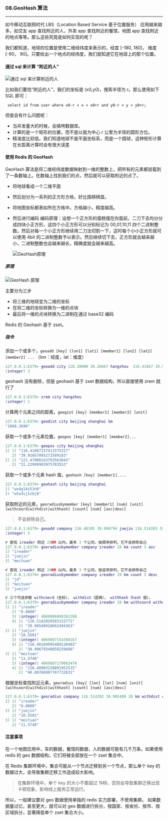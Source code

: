 ### 08.GeoHash 算法
---

如今移动互联网时代 LBS（Location Based Service 基于位置服务） 应用越来越多，如交友 app 查找附近的人，外卖 app 查找附近的餐馆，地图 app 查找附近的地点等等。那么这些究竟是如何实现的呢？

我们都知道，地球的位置是使用二维经纬度来表示的，经度 [-180, 180]， 维度 [-90， 90]。只要给出一个地点的经纬度，我们就知道它在地球上的那个位置。

#### 通过 sql 来计算 “附近的人”
![通过 sql 来计算附近的人](https://i.loli.net/2019/10/18/Mirlhp3P1o8txGn.jpg)

比如我们要找“附近的人”，我们的坐标是 (x0,y0)，搜索半径为 r。那么使用如下 SQL 即可：
```mysql
 select id from user where x0-r < x < x0+r and y0-r < y < y0+r;
```

但是会有什么问题呢：
* 当并发量大的时候，会搞垮数据库。
* 计算的是一个矩形的位置，而不是以我为中心 r 公里为半径的圆形方位。
* 精准度比较低。我们知道地球不是平面坐标系，而是一个圆球，这种矩形计算在长距离计算时会有很大误差

#### 使用 Redis 的 GeoHash 

GeoHash 算法是将二维经纬度数据映射到一维的整数上，把所有的元素都挂载到了一条数轴上。在数轴上找到我们的点，然后就可以获取附近的点了。


* 将地球看成一个二维平面
* 然后划分为一系列的正方形方格，好比围棋棋盘。
* 将地图坐标都表如所在方格中。方格越小，精度越高。
* 然后进行编码
    编码原理：设想一个正方形的蛋糕摆在你面前，二刀下去均分分成四块小正方形，这四个小正方形可以分别标记为 00,01,10,11 四个二进制整数。然后对每一个小正方形继续用二刀法切割一下，这时每个小小正方形就可以使用 4bit 的二进制整数予以表示。然后继续切下去，正方形就会越来越小，二进制整数也会越来越长，精确度就会越来越高。
    
    ![GeoHash原理](https://i.loli.net/2019/10/18/YLV9yq4RbXUo2Jw.jpg)


##### 原理
![GeoHash 原理](https://i.loli.net/2019/10/18/le6ZoE9VOu8pGIn.jpg)


主要分为三步
* 将三维的地球变为二维的坐标
* 在将二维的坐标转换为一维的点块
* 最后将一维的点块转换为二进制在通过 base32 编码


Redis 的 Geohash 基于 zset。
##### 指令
添加一个或多个，`geoadd [key] [lon1] [lat1] [member1] [lon2] [lat2] [member2] ...` （lon：经度，lat：维度）
```lua
127.0.0.1:6379> geoadd city 120.20000 30.26667 hangzhou  116.41667 39.91667 beijing 121.47 31.23 shanghai
(integer) 3
```

geohash 没有删除，但是 geohash 基于 zset 数据结构，所以直接使用 zrem 就行了
```lua
127.0.0.1:6379> zrem city hangzhou
(integer) 1
```

计算两个元素之间的距离，`geogist [key] [member1] [member2] [unit]`
```lua
127.0.0.1:6379> geodist city beijing shanghai km
"1068.3890"
```

获取一个或多个元素位置，`geopos [key] [member1] [member2]...`
```lua
127.0.0.1:6379> geopos city beijing shanghai
1) 1) "116.41667157411575317"
   2) "39.91667095273589183"
2) 1) "121.47000163793563843"
   2) "31.22999903975783553"
```

获取一个或多个元素 hash 值，`geohash [key] [member1]....`
```lua
127.0.0.1:6379> geohash city beijing shanghai
1) "wx4g14s53n0"
2) "wtw3sj5zbj0"
```

获取附近的元素，`georadiusbymember [key] [member1] [num] [unit] [withcoord|withdist|withhash] [count] [num] [asc|desc]`
> 不会排除自己。

```lua
127.0.0.1:6379> geoadd company 116.48105 39.996794 juejin 116.514203 39.905409 ireader 116.489033 40.007669 meituan 116.562108 39.787602 jd 116.334255 40.027400 xiaomi
(integer) 5

# 查找 ireader 附近 20KM 以内，最多 3 个公司，按顺序排列，它不会排除自己
127.0.0.1:6379> georadiusbymember company ireader 20 km count 3 asc
1) "ireader"
2) "juejin"
3) "meituan"

# 查找 ireader 附近 20KM 以内，最多 3 个公司，按逆序排列，它不会排除自己
127.0.0.1:6379> georadiusbymember company ireader 20 km count 3 desc
1) "jd"
2) "meituan"
3) "juejin"

# 三个可选参数 withcoord（坐标）、 withdist（距离）、 withhash（hash 值）。
127.0.0.1:6379> georadiusbymember company ireader 20 km withcoord withdist withhash  count 3 asc
1) 1) "ireader"
   2) "0.0000"
   3) (integer) 4069886008361398
   4) 1) "116.5142020583152771"
      2) "39.90540918662494363"
2) 1) "juejin"
   2) "10.5501"
   3) (integer) 4069887154388167
   4) 1) "116.48104995489120483"
      2) "39.99679348858259686"
3) 1) "meituan"
   2) "11.5748"
   3) (integer) 4069887179083478
   4) 1) "116.48903220891952515"
      2) "40.00766997707732031"
```



根据坐标查找附近元素，``georadius [key] [lon] [lat] [num] [unit] [withcoord|withdist|withhash] [count] [num] [asc|desc]``
```lua
127.0.0.1:6379> georadius company 116.514202 39.905409 20 km withdist count 3 asc
1) 1) "ireader"
   2) "0.0000"
2) 1) "juejin"
   2) "10.5501"
3) 1) "meituan"
   2) "11.5748"
```

#### 注意事项
在一个地图应用中，车的数据，餐馆的数据，人的数据可能有几千万条，如果使用 redis 的 geo 数据结构，它们将被全部放在一个 zset 集合中。

在 Redis 集群环境中，集合可能从一个节点迁移到另一个节点，那么单个 key 的数据过大，会导致集群迁移工作造成较大影响。

> 在集群环境中，单个 key 的大小不要超过 1MB，否则会导致集群迁移出现卡顿现象，影响线上服务正常运行。

所以，一般建议要对 geo 数据使用单独的 redis 实力部署，不使用集群。
如果数据量过亿，甚至更大，就可以对 geo 数据进行拆分，按国家、按省份、按市、按区域拆分，显著降低单个 zset 集合大小。